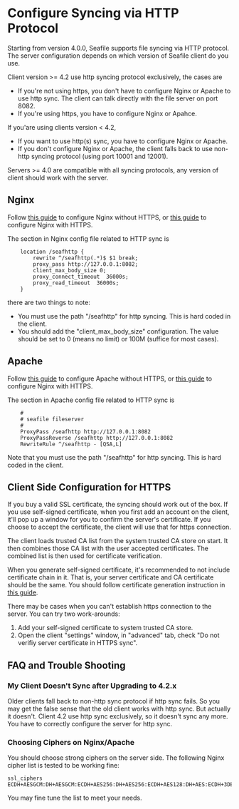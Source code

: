 # Configure Syncing via HTTP Protocol

Starting from version 4.0.0, Seafile supports file syncing via HTTP protocol. The server configuration depends on which version of Seafile client do you use.

Client version >= 4.2 use http syncing protocol exclusively, the cases are

* If you're not using https, you don't have to configure Nginx or Apache to use http sync. The client can talk directly with the file server on port 8082.
* If you're using https, you have to configure Nginx or Apahce.

If you'are using clients version < 4.2,

* If you want to use http(s) sync, you have to configure Nginx or Apache.
* If you don't configure Nginx or Apache, the client falls back to use non-http syncing protocol (using port 10001 and 12001).

Servers >= 4.0 are compatible with all syncing protocols, any version of client should work with the server.

## Nginx

Follow [this guide](deploy_with_nginx.md) to configure Nginx without HTTPS, or [this guide](https_with_nginx.md) to configure Nginx with HTTPS.

The section in Nginx config file related to HTTP sync is

```
    location /seafhttp {
        rewrite ^/seafhttp(.*)$ $1 break;
        proxy_pass http://127.0.0.1:8082;
        client_max_body_size 0;
        proxy_connect_timeout  36000s;
        proxy_read_timeout  36000s;
    }
```

there are two things to note:

* You must use the path "/seafhttp" for http syncing. This is hard coded in the client.
* You should add the "client_max_body_size" configuration. The value should be set to 0 (means no limit) or 100M (suffice for most cases).

## Apache

Follow [this guide](deploy_with_apache.md) to configure Apache without HTTPS, or [this guide](https_with_apache.md) to configure Nginx with HTTPS.

The section in Apache config file related to HTTP sync is

```
    #
    # seafile fileserver
    #
    ProxyPass /seafhttp http://127.0.0.1:8082
    ProxyPassReverse /seafhttp http://127.0.0.1:8082
    RewriteRule ^/seafhttp - [QSA,L]
```

Note that you must use the path "/seafhttp" for http syncing. This is hard coded in the client.

## Client Side Configuration for HTTPS

If you buy a valid SSL certificate, the syncing should work out of the box. If you use self-signed certificate, when you first add an account on the client, it'll pop up a window for you to confirm the server's certificate. If you choose to accept the certificate, the client will use that for https connection.

The client loads trusted CA list from the system trusted CA store on start. It then combines those CA list with the user accepted certificates. The combined list is then used for certificate verification.

When you generate self-signed certificate, it's recommended to not include certificate chain in it. That is, your server certificate and CA certificate should be the same. You should follow certificate generation instruction in [this guide](https_with_nginx.md).

There may be cases when you can't establish https connection to the server. You can try two work-arounds:

1. Add your self-signed certificate to system trusted CA store. 
2. Open the client "settings" window, in "advanced" tab, check "Do not verifiy server certificate in HTTPS sync".

## FAQ and Trouble Shooting

### My Client Doesn't Sync after Upgrading to 4.2.x

Older clients fall back to non-http sync protocol if http sync fails. So you may get the false sense that the old client works with http sync. But actually it doesn't. Client 4.2 use http sync exclusively, so it doesn't sync any more. You have to correctly configure the server for http sync.

### Choosing Ciphers on Nginx/Apache

You should choose strong ciphers on the server side. The following Nginx cipher list is tested to be working fine:

```
ssl_ciphers ECDH+AESGCM:DH+AESGCM:ECDH+AES256:DH+AES256:ECDH+AES128:DH+AES:ECDH+3DES:DH+3DES:RSA+AESGCM:RSA+AES:RSA+3DES:!aNULL:!MD5:!DSS;
```

You may fine tune the list to meet your needs.


